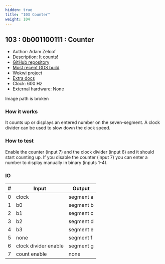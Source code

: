 ```yaml
---
hidden: true
title: "103 Counter"
weight: 104
---
```


## 103 : 0b001100111 : Counter

* Author: Adam Zeloof
* Description: It counts!
* [GitHub repository](https://github.com/azzeloof/tt02-counter)
* [Most recent GDS build](https://github.com/azzeloof/tt02-counter/actions/runs/3587718532)
* [Wokwi](https://wokwi.com/projects/341279123277087315) project
* [Extra docs](https://github.com/azzeloof/tt02-counter)
* Clock: 600 Hz
* External hardware: None

Image path is broken

### How it works

It counts up or displays an entered number on the seven-segment. A clock divider can be used to slow down the clock speed.

### How to test

Enable the counter (input 7) and the clock divider (input 6) and it should start counting up. If you disable the counter (input 7) you can enter a number to display manually in binary (inputs 1-4).

### IO

| # | Input        | Output       |
|---|--------------|--------------|
| 0 | clock  | segment a |
| 1 | b0  | segment b |
| 2 | b1  | segment c |
| 3 | b2  | segment d |
| 4 | b3  | segment e |
| 5 | none  | segment f |
| 6 | clock divider enable  | segment g |
| 7 | count enable  | none |
